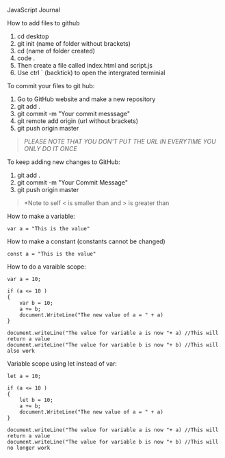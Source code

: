 JavaScript Journal

How to add files to github
1. cd desktop
2. git init (name of folder without brackets)
3. cd (name of folder created)
4. code .
5. Then create a file called index.html and script.js
6. Use ctrl ` (backtick) to open the intergrated terminial

To commit your files to git hub:
1. Go to GitHub website and make a new repository
2. git add .
3. git commit -m "Your commit messsage"
4. git remote add origin (url without brackets)
5. git push origin master

>*PLEASE NOTE THAT YOU DON'T PUT THE URL IN EVERYTIME YOU ONLY DO IT ONCE*

To keep adding new changes to GitHub:
1. git add .
2. git commit -m "Your Commit Message"
3. git push origin master

>*Note to self < is smaller than and > is greater than

How to make a variable:
```
var a = "This is the value"
```

How to make a constant (constants cannot be changed)
```
const a = "This is the value"
```
How to do a varaible scope:
```
var a = 10;

if (a <= 10 )
{
    var b = 10;
    a += b;
    document.WriteLine("The new value of a = " + a)
}

document.writeLine("The value for variable a is now "+ a) //This will return a value
document.writeLine("The value for variable b is now "+ b) //This will also work
```

Variable scope using let instead of var:
```
let a = 10;

if (a <= 10 )
{
    let b = 10;
    a += b;
    document.WriteLine("The new value of a = " + a)
}

document.writeLine("The value for variable a is now "+ a) //This will return a value
document.writeLine("The value for variable b is now "+ b) //This will no longer work
```